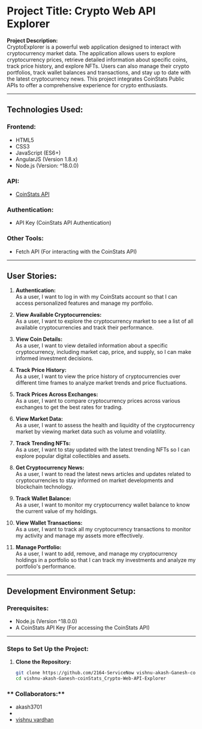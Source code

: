 # Project Title: Crypto Web API Explorer

**Project Description:**  
CryptoExplorer is a powerful web application designed to interact with cryptocurrency market data. The application allows users to explore cryptocurrency prices, retrieve detailed information about specific coins, track price history, and explore NFTs. Users can also manage their crypto portfolios, track wallet balances and transactions, and stay up to date with the latest cryptocurrency news. This project integrates CoinStats Public APIs to offer a comprehensive experience for crypto enthusiasts.

---

## **Technologies Used:**

### **Frontend:**
- HTML5
- CSS3
- JavaScript (ES6+)
- AngularJS (Version 1.8.x)
- Node.js (Version: ^18.0.0)

### **API:**
- [CoinStats API](https://docs.api.coinstats.app/reference/market-data)

### **Authentication:**
- API Key (CoinStats API Authentication)

### **Other Tools:**
- Fetch API (For interacting with the CoinStats API)

---

## **User Stories:**

1. **Authentication:**  
   As a user, I want to log in with my CoinStats account so that I can access personalized features and manage my portfolio.

2. **View Available Cryptocurrencies:**  
   As a user, I want to explore the cryptocurrency market to see a list of all available cryptocurrencies and track their performance.

3. **View Coin Details:**  
   As a user, I want to view detailed information about a specific cryptocurrency, including market cap, price, and supply, so I can make informed investment decisions.

4. **Track Price History:**  
   As a user, I want to view the price history of cryptocurrencies over different time frames to analyze market trends and price fluctuations.

5. **Track Prices Across Exchanges:**  
   As a user, I want to compare cryptocurrency prices across various exchanges to get the best rates for trading.

6. **View Market Data:**  
   As a user, I want to assess the health and liquidity of the cryptocurrency market by viewing market data such as volume and volatility.

7. **Track Trending NFTs:**  
   As a user, I want to stay updated with the latest trending NFTs so I can explore popular digital collectibles and assets.

8. **Get Cryptocurrency News:**  
   As a user, I want to read the latest news articles and updates related to cryptocurrencies to stay informed on market developments and blockchain technology.

9. **Track Wallet Balance:**  
   As a user, I want to monitor my cryptocurrency wallet balance to know the current value of my holdings.

10. **View Wallet Transactions:**  
    As a user, I want to track all my cryptocurrency transactions to monitor my activity and manage my assets more effectively.

11. **Manage Portfolio:**  
    As a user, I want to add, remove, and manage my cryptocurrency holdings in a portfolio so that I can track my investments and analyze my portfolio's performance.

---

## **Development Environment Setup:**

### **Prerequisites:**
- Node.js (Version ^18.0.0)
- A CoinStats API Key (For accessing the CoinStats API)

---

### **Steps to Set Up the Project:**

1. **Clone the Repository:**
   ```bash
   git clone https://github.com/2164-ServiceNow vishnu-akash-Ganesh-coinStats_Crypto-Web-API-Explorer
   cd vishnu-akash-Ganesh-coinStats_Crypto-Web-API-Explorer

### ** Collaborators:**   

   - akash3701
   - 
   - [vishnu vardhan](https://github.com/VishnuKumpati)
